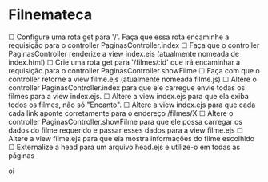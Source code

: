 # Filnemateca

☐ Configure uma rota get para '/'. Faça que essa rota encaminhe a requisição para o controller PaginasController.index
☐ Faça que o controller PaginasController renderize a view index.ejs (atualmente nomeada de index.html)
☐ Crie uma rota get para '/filmes/:id' que irá encaminhar a requisição para o controller PaginasController.showFilme
☐ Faça com que o controller retorne a view filme.ejs (atualmente nomeada filme.js)
☐ Altere o controller PaginasController.index para que ele carregue envie todas os filmes para a view index.ejs.
☐ Altere a view index.ejs para que ela exiba todos os filmes, não só "Encanto".
☐ Altere a view index.ejs para que cada cada link aponte corretamente para o endereço /filmes/X
☐ Altere o controller PaginasController.showFilme para que ele possa carregar os dados do filme requerido e passar esses dados para a view filme.ejs
☐ Altere a view filme.ejs para que ela mostra informações do filme escolhido
☐ Externalize a head para um arquivo head.ejs e utilize-o em todas as páginas

oi
